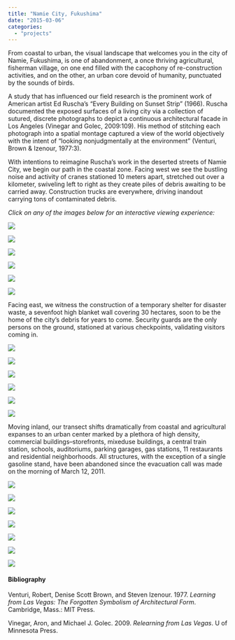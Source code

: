```yaml
---
title: "Namie City, Fukushima"
date: "2015-03-06"
categories: 
  - "projects"
---
```


From coastal to urban, the visual landscape that welcomes you in the city of Namie, Fukushima, is one of abandonment, a once thriving agricultural, fisherman village, on one end filled with the cacophony of re-construction activities, and on the other, an urban core devoid of humanity, punctuated by the sounds of birds.

A study that has influenced our field research is the prominent work of American artist Ed Ruscha’s “Every Building on Sunset Strip” (1966). Ruscha documented the exposed surfaces of a living city via a collection of sutured, discrete photographs to depict a continuous architectural facade in Los Angeles (Vinegar and Golec, 2009:109). His method of stitching each photograph into a spatial montage captured a view of the world objectively with the intent of “looking nonjudgmentally at the environment” (Venturi, Brown & Izenour, 1977:3).

With intentions to reimagine Ruscha’s work in the deserted streets of Namie City, we begin our path in the coastal zone. Facing west we see the bustling noise and activity of cranes stationed 10 meters apart, stretched out over a kilometer, swiveling left to right as they create piles of debris awaiting to be carried away. Construction trucks are everywhere, driving inandout carrying tons of contaminated debris.

_Click on any of the images below for an interactive viewing experience:_

[![](images/coast-2-1-thumb.jpg)](http://sandbox.idre.ucla.edu/fukushima/ruscha/coast-2-1)

[![](images/coast-2-2-thumb.jpg)](http://sandbox.idre.ucla.edu/fukushima/ruscha/coast-2-2)

[![](images/coast-2-3-thumb.jpg)](http://sandbox.idre.ucla.edu/fukushima/ruscha/coast-2-3)

[![](images/coast-2-4-thumb.jpg)](http://sandbox.idre.ucla.edu/fukushima/ruscha/coast-2-4)

[![](images/coast-2-5-thumb.jpg)](http://sandbox.idre.ucla.edu/fukushima/ruscha/coast-2-5)

[![](images/coast-2-6-thumb.jpg)](http://sandbox.idre.ucla.edu/fukushima/ruscha/coast-2-6)

Facing east, we witness the construction of a temporary shelter for disaster waste, a sevenfoot high blanket wall covering 30 hectares, soon to be the home of the city’s debris for years to come. Security guards are the only persons on the ground, stationed at various checkpoints, validating visitors coming in.

[![](images/coast-1-1-thumb.jpg)](http://sandbox.idre.ucla.edu/fukushima/ruscha/coast-1-1)

[![](images/coast-1-2-thumb.jpg)](http://sandbox.idre.ucla.edu/fukushima/ruscha/coast-1-2)

[![](images/coast-1-3-thumb.jpg)](http://sandbox.idre.ucla.edu/fukushima/ruscha/coast-1-3)

[![](images/coast-1-4-thumb.jpg)](http://sandbox.idre.ucla.edu/fukushima/ruscha/coast-1-4)

[![](images/coast-1-5-thumb.jpg)](http://sandbox.idre.ucla.edu/fukushima/ruscha/coast-1-5)

[![](images/coast-1-6-thumb.jpg)](http://sandbox.idre.ucla.edu/fukushima/ruscha/coast-1-6)

Moving inland, our transect shifts dramatically from coastal and agricultural expanses to an urban center marked by a plethora of high density, commercial buildings–storefronts, mixeduse buildings, a central train station, schools, auditoriums, parking garages, gas stations, 11 restaurants and residential neighborhoods. All structures, with the exception of a single gasoline stand, have been abandoned since the evacuation call was made on the morning of March 12, 2011.

[![](images/urban-1-1-thumb.jpg)](http://sandbox.idre.ucla.edu/fukushima/ruscha/urban-1-1)

[![](images/urban-1-2-thumb.jpg)](http://sandbox.idre.ucla.edu/fukushima/ruscha/urban-1-2)

[![](images/urban-2-1-thumb.jpg)](http://sandbox.idre.ucla.edu/fukushima/ruscha/urban-2-1)

[![](images/urban-2-2-thumb.jpg)](http://sandbox.idre.ucla.edu/fukushima/ruscha/urban-2-2)

[![](images/urban-3-1-thumb.jpg)](http://sandbox.idre.ucla.edu/fukushima/ruscha/urban-3-1)

[![](images/urban-3-2-thumb.jpg)](http://sandbox.idre.ucla.edu/fukushima/ruscha/urban-3-2)

[![](images/urban-3-3-thumb.jpg)](http://sandbox.idre.ucla.edu/fukushima/ruscha/urban-3-3)

#### Bibliography

Venturi, Robert, Denise Scott Brown, and Steven Izenour. 1977. _Learning from Las Vegas: The Forgotten Symbolism of Architectural Form_. Cambridge, Mass.: MIT Press.

Vinegar, Aron, and Michael J. Golec. 2009. _Relearning from Las Vegas_. U of Minnesota Press.
